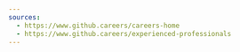 ```yaml
---
sources:
  - https://www.github.careers/careers-home
  - https://www.github.careers/experienced-professionals
---
```

